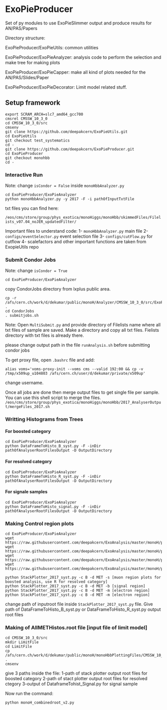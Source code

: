 # ExoPieProducer
Set of py modules to use ExoPieSlimmer output and produce results for AN/PAS/Papers

Directory structure: 

ExoPieProducer/ExoPieUtils: common utilities 

ExoPieProducer/ExoPieAnalyzer: analysis code to perform the selection and make tree for making plots

ExoPieProducer/ExoPieCapper: make all kind of plots needed for the AN/PAS/Slides/Paper 

ExoPieProducer/ExoPieDecorator: Limit model related stuff. 

## Setup framework 

```
export SCRAM_ARCH=slc7_amd64_gcc700
cmsrel CMSSW_10_3_0
cd CMSSW_10_3_0/src
cmsenv
git clone https://github.com/deepakcern/ExoPieUtils.git
cd ExoPieUtils
git checkout test_systematics
cd -
git clone https://github.com/deepakcern/ExoPieProducer.git
cd ExoPieProducer
git checkout monohbb
cd -
```

### Interactive Run
Note: change ```isCondor = False```  inside `monoHbbAnalyzer.py`
```
cd ExoPieProducer/ExoPieAnalyzer
python monoHbbAnalyzer.py -y 2017 -F -i pathOfInputTxtFile
```
txt files you can find here:

`/eos/cms/store/group/phys_exotica/monoHiggs/monoHbb/skimmedFiles/Filelists_v07.04_noJER_updatedFilter/`

Important files to understand code:
1- `monoHbbAnalyzer.py` main file
2- `configs/eventSelector.py` event selection file
3- `configs/cutFlow.py` for cutflow
4-  scalefactors and other important functions are taken from ExopieUtils repo


### Submit Condor Jobs
Note: change ```isCondor = True```
```
cd ExoPieProducer/ExoPieAnalyzer
```
copy CondorJobs directory from lxplus public area.
```
cp -r /afs/cern.ch/work/d/dekumar/public/monoH/Analyzer/CMSSW_10_3_0/src/ExoPieProducer/ExoPieAnalyzer/CondorJobs .
cd CondorJobs
. submitjobs.sh
```

Note: Open `MultiSubmit.py` and provide directory of Filelists name where all txt files of sample are saved. Make a directory and copy all txt files.
Fielists directory with txt files is already there.

please change output path in the file ```runAnalysis.sh``` before submitting condor jobs

To get proxy file, open ```.bashrc``` file and add:
```
alias voms='voms-proxy-init --voms cms --valid 192:00 && cp -v /tmp/x509up_u104803 /afs/cern.ch/user/d/dekumar/private/x509up'
```
change username. 

Once all jobs are done then merge output files to get single file per sample. You can use this shell script to merge the files.
`/eos/cms/store/group/phys_exotica/monoHiggs/monoHbb/2017_AnalyserOutput/mergeFiles_2017.sh` 

### Writting Histograms from Trees

#### For boosted category
```
cd ExoPieProducer/ExoPieAnalyzer
python DataFrameToHisto_B_syst.py -F -inDir pathOfAnalyserRootFilesOutput -D OutputDirectory
```
#### For resolved category
```
cd ExoPieProducer/ExoPieAnalyzer
python DataFrameToHisto_R_syst.py -F -inDir pathOfAnalyserRootFilesOutput -D OutputDirectory
```

#### For signale samples
```
cd ExoPieProducer/ExoPieAnalyzer
python DataFrameToHisto_signal.py -F -inDir pathOfAnalyserRootFilesOutput -D OutputDirectory
```


### Making Control region plots

```
cd ExoPieProducer/ExoPieAnalyzer
wget https://raw.githubusercontent.com/deepakcern/ExoAnalysis/master/monoH/plottingTools/StackPlotter_2017_syst.py
wget https://raw.githubusercontent.com/deepakcern/ExoAnalysis/master/monoH/plottingTools/sample_xsec_2017_GenXSecAnalyser.py
wget https://raw.githubusercontent.com/deepakcern/ExoAnalysis/master/monoH/plottingTools/samplelist_2017.txt
wget https://raw.githubusercontent.com/deepakcern/ExoAnalysis/master/monoH/plottingTools/plotStyle.py

python StackPlotter_2017_syst.py -c B -d MET -s [muon region plots for boosted analysis, use R for resolved category]
python StackPlotter_2017_syst.py -c B -d MET -b [signal region]
python StackPlotter_2017_syst.py -c B -d MET -m [electron region]
python StackPlotter_2017_syst.py -c B -d MET -m [electron region]
```
change path of inputroot file inside ``` StackPlotter_2017_syst.py ``` file. Give path of DataFrameToHisto_B_syst.py or DataFrameToHisto_R_syst.py output root files

### Making of AllMETHistos.root file [input file of limit model]

```
cd CMSSW_10_3_0/src
mkdir LimitFile
cd LimitFile
cp /afs/cern.ch/work/d/dekumar/public/monoH/monoHbbPlottingFiles/CMSSW_10_3_0/src/2017/LimitFile/monoH_combinedroot_v2.py .
cmsenv
```
give 3 paths inside the file:
1-path of stack plotter output root files for boosted category
2-path of stact plotter output root files for resolved ctegory
3-output of DataframeTohist_Signal.py for signal sample

Now run the command:
```
python monoH_combinedroot_v2.py
```
